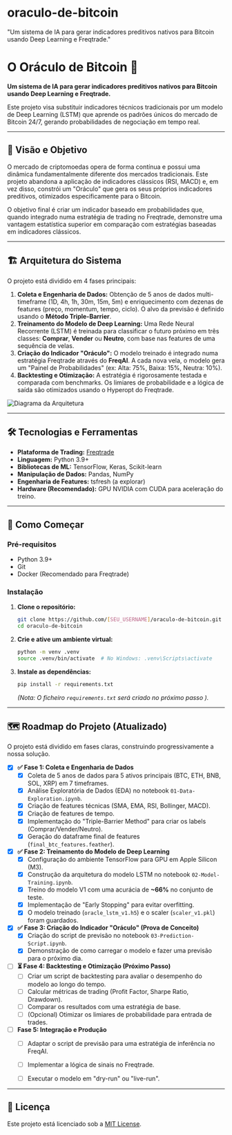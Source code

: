 # oraculo-de-bitcoin
"Um sistema de IA para gerar indicadores preditivos nativos para Bitcoin usando Deep Learning e Freqtrade."
# O Oráculo de Bitcoin 🔮

**Um sistema de IA para gerar indicadores preditivos nativos para Bitcoin usando Deep Learning e Freqtrade.**

Este projeto visa substituir indicadores técnicos tradicionais por um modelo de Deep Learning (LSTM) que aprende os padrões únicos do mercado de Bitcoin 24/7, gerando probabilidades de negociação em tempo real.

---

## 🎯 Visão e Objetivo

O mercado de criptomoedas opera de forma contínua e possui uma dinâmica fundamentalmente diferente dos mercados tradicionais. Este projeto abandona a aplicação de indicadores clássicos (RSI, MACD) e, em vez disso, constrói um "Oráculo" que gera os seus próprios indicadores preditivos, otimizados especificamente para o Bitcoin.

O objetivo final é criar um indicador baseado em probabilidades que, quando integrado numa estratégia de trading no Freqtrade, demonstre uma vantagem estatística superior em comparação com estratégias baseadas em indicadores clássicos.

---

## 🏗️ Arquitetura do Sistema

O projeto está dividido em 4 fases principais:

1.  **Coleta e Engenharia de Dados:** Obtenção de 5 anos de dados multi-timeframe (1D, 4h, 1h, 30m, 15m, 5m) e enriquecimento com dezenas de features (preço, momentum, tempo, ciclo). O alvo da previsão é definido usando o **Método Triple-Barrier**.
2.  **Treinamento do Modelo de Deep Learning:** Uma Rede Neural Recorrente (LSTM) é treinada para classificar o futuro próximo em três classes: **Comprar**, **Vender** ou **Neutro**, com base nas features de uma sequência de velas.
3.  **Criação do Indicador "Oráculo":** O modelo treinado é integrado numa estratégia Freqtrade através do **FreqAI**. A cada nova vela, o modelo gera um "Painel de Probabilidades" (ex: Alta: 75%, Baixa: 15%, Neutra: 10%).
4.  **Backtesting e Otimização:** A estratégia é rigorosamente testada e comparada com benchmarks. Os limiares de probabilidade e a lógica de saída são otimizados usando o Hyperopt do Freqtrade.

![Diagrama da Arquitetura](docs/architecture_diagram.png)  <!-- Criaremos este diagrama depois -->

---

## 🛠️ Tecnologias e Ferramentas

*   **Plataforma de Trading:** [Freqtrade](https://www.freqtrade.io/en/stable/ )
*   **Linguagem:** Python 3.9+
*   **Bibliotecas de ML:** TensorFlow, Keras, Scikit-learn
*   **Manipulação de Dados:** Pandas, NumPy
*   **Engenharia de Features:** tsfresh (a explorar)
*   **Hardware (Recomendado):** GPU NVIDIA com CUDA para aceleração do treino.

---

## 🚀 Como Começar

### Pré-requisitos

*   Python 3.9+
*   Git
*   Docker (Recomendado para Freqtrade)

### Instalação

1.  **Clone o repositório:**
    ```bash
    git clone https://github.com/[SEU_USERNAME]/oraculo-de-bitcoin.git
    cd oraculo-de-bitcoin
    ```

2.  **Crie e ative um ambiente virtual:**
    ```bash
    python -m venv .venv
    source .venv/bin/activate  # No Windows: .venv\Scripts\activate
    ```

3.  **Instale as dependências:**
    ```bash
    pip install -r requirements.txt
    ```
    *(Nota: O ficheiro `requirements.txt` será criado no próximo passo ).*

---
## 🗺️ Roadmap do Projeto (Atualizado)

O projeto está dividido em fases claras, construindo progressivamente a nossa solução.

- [x] **✅ Fase 1: Coleta e Engenharia de Dados**
  - [x] Coleta de 5 anos de dados para 5 ativos principais (BTC, ETH, BNB, SOL, XRP) em 7 timeframes.
  - [x] Análise Exploratória de Dados (EDA) no notebook `01-Data-Exploration.ipynb`.
  - [x] Criação de features técnicas (SMA, EMA, RSI, Bollinger, MACD).
  - [x] Criação de features de tempo.
  - [x] Implementação do "Triple-Barrier Method" para criar os labels (Comprar/Vender/Neutro).
  - [x] Geração do dataframe final de features (`final_btc_features.feather`).

- [x] **✅ Fase 2: Treinamento do Modelo de Deep Learning**
  - [x] Configuração do ambiente TensorFlow para GPU em Apple Silicon (M3).
  - [x] Construção da arquitetura do modelo LSTM no notebook `02-Model-Training.ipynb`.
  - [x] Treino do modelo V1 com uma acurácia de **~66%** no conjunto de teste.
  - [x] Implementação de "Early Stopping" para evitar overfitting.
  - [x] O modelo treinado (`oracle_lstm_v1.h5`) e o scaler (`scaler_v1.pkl`) foram guardados.

- [x] **✅ Fase 3: Criação do Indicador "Oráculo" (Prova de Conceito)**
  - [x] Criação do script de previsão no notebook `03-Prediction-Script.ipynb`.
  - [x] Demonstração de como carregar o modelo e fazer uma previsão para o próximo dia.

- [ ] **⏳ Fase 4: Backtesting e Otimização (Próximo Passo)**
  - [ ] Criar um script de backtesting para avaliar o desempenho do modelo ao longo do tempo.
  - [ ] Calcular métricas de trading (Profit Factor, Sharpe Ratio, Drawdown).
  - [ ] Comparar os resultados com uma estratégia de base.
  - [ ] (Opcional) Otimizar os limiares de probabilidade para entrada de trades.

- [ ] **Fase 5: Integração e Produção**
  - [ ] Adaptar o script de previsão para uma estratégia de inferência no FreqAI.
  - [ ] Implementar a lógica de sinais no Freqtrade.
  - [ ] Executar o modelo em "dry-run" ou "live-run".


---

## 📄 Licença

Este projeto está licenciado sob a [MIT License](LICENSE).

